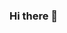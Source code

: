 ### Hi there 👋

<!--
**Sofiag8/Sofiag8** is a ✨ _special_ ✨ repository because its `README.md` (this file) appears on your GitHub profile.

Here are some ideas to get you started:

- 🔭 I’m currently studying Fullstack Software Development with knowledge bases in Linux, data structures, algorithms, low-level programming languages, high-level modern languages, databases, APIs, and DevOps.

- 💻 My most recent project is about deploying my own server a simple copy of the AirBnB website. With some of the features but covering all fundamental concepts of the higher level programming track at Holberton such as the creation of a command interpreter to manipulate data without a visual interface, like in a Shell (perfect for development and debugging), website (the front-end) that shows the final product to everybody: static and dynamic, a database or files that store data amd an API that provides a communication interface between the front-end and the data (retrieve, create, delete, update them).

- 📫 You can reach me out through  [Twitter](https://twitter.com/Sofiiagarca) or [Linkedin](https://www.linkedin.com/in/dianasofiagarciac/)
- 📰 Blog Posts
  * [Web Infrastructure](https://www.linkedin.com/pulse/web-infrastructure-diana-sofia-garc%C3%ADa-caicedo/) - What happens when you click and search for a page
  * [Python! Evrything is an object](https://www.linkedin.com/pulse/python-mutable-immutable-everything-object-diana-sofia-garc%C3%ADa-caicedo/) - About mutables and inmutables
  * [Dynamic Libraries](https://www.linkedin.com/pulse/python-mutable-immutable-everything-object-diana-sofia-garc%C3%ADa-caicedo/) - Why we should use them
  * [Compilation process in C](https://www.linkedin.com/pulse/all-steps-compilation-c-diana-sofia-garc%C3%ADa-caicedo/) - All the steps of compilation in C

-->
